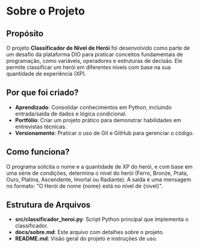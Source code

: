 # Sobre o Projeto

## Propósito
O projeto **Classificador de Nível de Herói** foi desenvolvido como parte de um desafio da plataforma DIO para praticar conceitos fundamentais de programação, como variáveis, operadores e estruturas de decisão. Ele permite classificar um herói em diferentes níveis com base na sua quantidade de experiência (XP).

## Por que foi criado?
- **Aprendizado**: Consolidar conhecimentos em Python, incluindo entrada/saída de dados e lógica condicional.
- **Portfólio**: Criar um projeto prático para demonstrar habilidades em entrevistas técnicas.
- **Versionamento**: Praticar o uso de Git e GitHub para gerenciar o código.

## Como funciona?
O programa solicita o nome e a quantidade de XP do herói, e com base em uma série de condições, determina o nível do herói (Ferro, Bronze, Prata, Ouro, Platina, Ascendente, Imortal ou Radiante). A saída é uma mensagem no formato: "O Herói de nome {nome} está no nível de {nivel}".

## Estrutura de Arquivos
- **src/classificador_heroi.py**: Script Python principal que implementa o classificador.
- **docs/sobre.md**: Este arquivo com detalhes sobre o projeto.
- **README.md**: Visão geral do projeto e instruções de uso.
